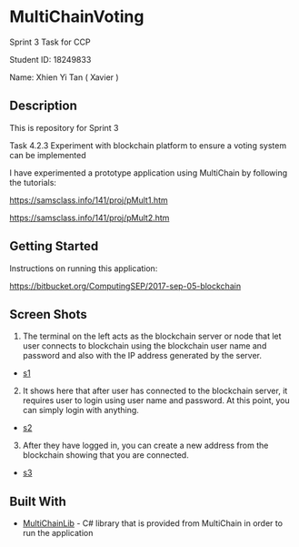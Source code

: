 # MultiChainVoting
Sprint 3 Task for CCP

Student ID: 18249833

Name: Xhien Yi Tan ( Xavier )

## Description

This is repository for Sprint 3

Task 4.2.3 Experiment with blockchain platform to ensure a voting system can be implemented

I have experimented a prototype application using MultiChain by following the tutorials:

https://samsclass.info/141/proj/pMult1.htm

https://samsclass.info/141/proj/pMult2.htm

## Getting Started

Instructions on running this application:

https://bitbucket.org/ComputingSEP/2017-sep-05-blockchain 

## Screen Shots

1. The terminal on the left acts as the blockchain server or node that let user connects to blockchain using the blockchain user name and password and also with the IP address generated by the server.

* [s1](https://github.com/CurtinXavierTan/MultiChainVoting/blob/master/Screenshot1.png)

2. It shows here that after user has connected to the blockchain server, it requires user to login using user name and password. At this point, you can simply login with anything.

* [s2](https://github.com/CurtinXavierTan/MultiChainVoting/blob/master/Screenshot2.png)

3. After they have logged in, you can create a new address from the blockchain showing that you are connected.

* [s3](https://github.com/CurtinXavierTan/MultiChainVoting/blob/master/Screenshot3.png)

## Built With

* [MultiChainLib](https://github.com/PbjCloud/MultiChainLib) - C# library that is provided from MultiChain in order to run the application

